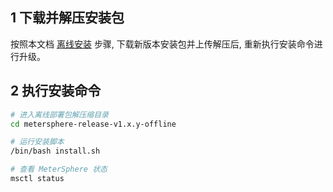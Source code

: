 
## 1 下载并解压安装包
按照本文档 [离线安装](./offline_installation.md) 步骤, 下载新版本安装包并上传解压后, 重新执行安装命令进行升级。

## 2 执行安装命令

```sh
# 进入离线部署包解压缩目录
cd metersphere-release-v1.x.y-offline

# 运行安装脚本
/bin/bash install.sh

# 查看 MeterSphere 状态
msctl status
```
